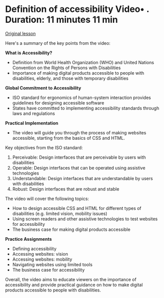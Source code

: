 # Definition of accessibility Video• . Duration: 11 minutes 11 min

[Original lesson](https://www.coursera.org/learn/uol-web-development/lecture/CCdX5/definition-of-accessibility)

Here's a summary of the key points from the video:

**What is Accessibility?**

* Definition from World Health Organization (WHO) and United Nations Convention on the Rights of Persons with Disabilities
* Importance of making digital products accessible to people with disabilities, elderly, and those with temporary disabilities

**Global Commitment to Accessibility**

* ISO standard for ergonomics of human-system interaction provides guidelines for designing accessible software
* States have committed to implementing accessibility standards through laws and regulations

**Practical Implementation**

* The video will guide you through the process of making websites accessible, starting from the basics of CSS and HTML.

Key objectives from the ISO standard:

1. Perceivable: Design interfaces that are perceivable by users with disabilities
2. Operable: Design interfaces that can be operated using assistive technologies
3. Understandable: Design interfaces that are understandable by users with disabilities
4. Robust: Design interfaces that are robust and stable

The video will cover the following topics:

* How to design accessible CSS and HTML for different types of disabilities (e.g. limited vision, mobility issues)
* Using screen readers and other assistive technologies to test websites for accessibility
* The business case for making digital products accessible

**Practice Assignments**

* Defining accessibility
* Accessing websites: vision
* Accessing websites: mobility
* Navigating websites using limited tools
* The business case for accessibility

Overall, the video aims to educate viewers on the importance of accessibility and provide practical guidance on how to make digital products accessible to people with disabilities.

